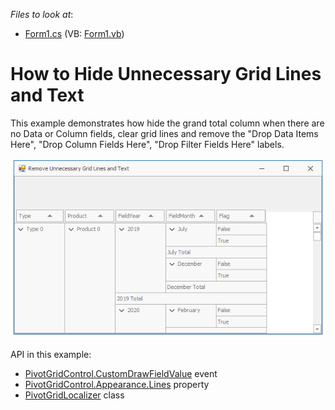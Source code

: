 <!-- default file list -->
*Files to look at*:

* [Form1.cs](./CS/RemoveGridLinesExample/Form1.cs) (VB: [Form1.vb](./VB/RemoveGridLinesExample/Form1.vb))
<!-- default file list end -->
# How to Hide Unnecessary Grid Lines and Text


This example demonstrates how hide the grand total column when there are no Data or Column fields, clear grid lines and remove the "Drop Data Items Here", "Drop Column Fields Here", "Drop Filter Fields Here" labels.

![screenshot](/images/screenshot.png)

API in this example:

* [PivotGridControl.CustomDrawFieldValue](https://docs.devexpress.com/WindowsForms/DevExpress.XtraPivotGrid.PivotGridControl.CustomDrawFieldValue) event
* [PivotGridControl.Appearance.Lines](https://docs.devexpress.com/WindowsForms/DevExpress.XtraPivotGrid.PivotGridAppearancesBase.Lines) property
* [PivotGridLocalizer](https://docs.devexpress.com/CoreLibraries/DevExpress.XtraPivotGrid.Localization.PivotGridLocalizer) class

